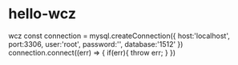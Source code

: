 # hello-wcz
wcz
const connection = mysql.createConnection({
	host:'localhost',
	port:3306,
	user:'root',
	password:'',
	database:'1512'
})
connection.connect((err) => {
	if(err){
		throw err;
	}
})
